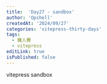 ```yaml
---
title:  'Day27 - sandbox'
author: 'Opshell'
createdAt: '2024/09/27'
categories: 'vitepress-thirty-days'
tags:
  - 鐵人賽
  - vitepress
editLink: true
isPublished: false
---
```


vitepress sandbox

